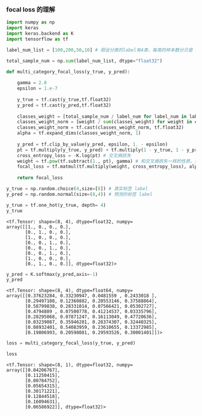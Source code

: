 ### focal loss 的理解


```python
import numpy as np
import keras
import keras.backend as K
import tensorflow as tf
```


```python
label_num_list = [100,200,50,10] # 假设分类的label有4类，每类的样本数分贝是 100,200,50,10

total_sample_num = np.sum(label_num_list, dtype="float32")

def multi_category_focal_loss(y_true, y_pred):
    
    gamma = 2.0
    epsilon = 1.e-7
    
    y_true = tf.cast(y_true,tf.float32)
    y_pred = tf.cast(y_pred,tf.float32)
    
    classes_weight = [total_sample_num / label_num for label_num in label_num_list]
    classes_weight_norm = [weight / sum(classes_weight) for weight in classes_weight]  # 按类别得到权重进行归一化
    classes_weight_norm = tf.cast(classes_weight_norm, tf.float32) 
    alpha = tf.expand_dims(classes_weight_norm, 1)
    
    y_pred = tf.clip_by_value(y_pred, epsilon, 1. - epsilon)
    pt = tf.multiply(y_true, y_pred) + tf.multiply(1 - y_true, 1 - y_pred) # 交叉熵
    cross_entropy_loss = -K.log(pt) # 交叉熵损失
    weight = tf.pow(tf.subtract(1., pt), gamma) # 和交叉熵损失一样的性质，交叉熵越大，权重越低,交叉熵损失也是越低
    focal_loss = tf.matmul(tf.multiply(weight, cross_entropy_loss), alpha) # 交叉熵损失*交叉熵损失权重*按类别得到权重(类别权重是数量越多，权重越低)
    
    return focal_loss
```


```python
y_true = np.random.choice(4,size=[8]) # 真实标签 label
y_pred = np.random.normal(size=(8,4)) # 预测的标签 label
```


```python
y_true = tf.one_hot(y_true, depth= 4)
y_true
```




    <tf.Tensor: shape=(8, 4), dtype=float32, numpy=
    array([[1., 0., 0., 0.],
           [0., 1., 0., 0.],
           [1., 0., 0., 0.],
           [0., 0., 1., 0.],
           [0., 0., 1., 0.],
           [0., 0., 1., 0.],
           [1., 0., 0., 0.],
           [0., 1., 0., 0.]], dtype=float32)>




```python
y_pred = K.softmax(y_pred,axis=-1)
y_pred
```




    <tf.Tensor: shape=(8, 4), dtype=float64, numpy=
    array([[0.37623284, 0.33230947, 0.0481559 , 0.2433018 ],
           [0.29497108, 0.12360882, 0.20553146, 0.37588864],
           [0.58799838, 0.28331014, 0.07566421, 0.05302727],
           [0.4794889 , 0.07500778, 0.41214537, 0.03335796],
           [0.28295068, 0.07871247, 0.16113049, 0.47720636],
           [0.03239087, 0.35946281, 0.28374307, 0.32440325],
           [0.08932401, 0.54083959, 0.23610655, 0.13372985],
           [0.19806993, 0.20598081, 0.29593526, 0.30001401]])>




```python
loss = multi_category_focal_loss(y_true, y_pred)
```


```python
loss
```




    <tf.Tensor: shape=(8, 1), dtype=float32, numpy=
    array([[0.04206767],
           [0.11250415],
           [0.00784752],
           [0.05654315],
           [0.30171221],
           [0.12844518],
           [0.16094631],
           [0.06586922]], dtype=float32)>



```python

```
